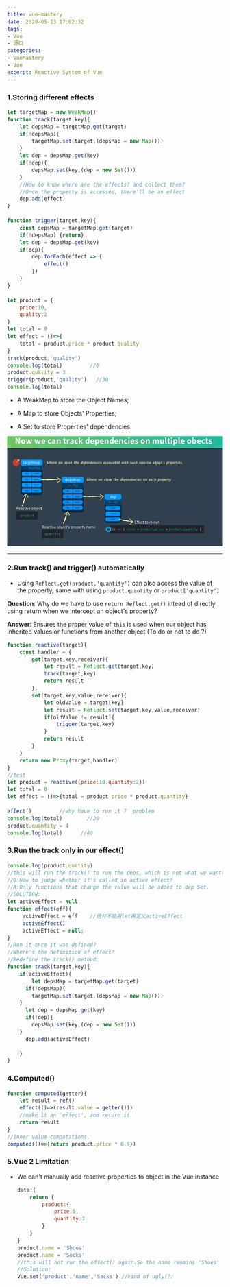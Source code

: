 ```yaml
---
title: vue-mastery
date: 2020-05-13 17:02:32
tags: 
- Vue
- 源码
categories:
- VueMastery
- Vue
excerpt: Reactive System of Vue 
---
```


### 1.Storing different effects

```js
let targetMap = new WeakMap()
function track(target,key){
    let depsMap = targetMap.get(target)
    if(!depsMap){
        targetMap.set(target,(depsMap = new Map()))
    }
    let dep = depsMap.get(key)
    if(!dep){
        depsMap.set(key,(dep = new Set()))
    }
    //How to know where are the effects? and collect them?
    //Once the property is accessed, there'll be an effect
    dep.add(effect)
}

function trigger(target,key){
    const depsMap = targetMap.get(target)
    if(!depsMap) {return}
    let dep = depsMap.get(key)
    if(dep){
        dep.forEach(effect => {
            effect()
        })
    }
}

let product = {
    price:10,
    quality:2
}
let total = 0
let effect = ()=>{
    total = product.price * product.quality
}
track(product,'quality')
console.log(total)         //0
product.quality = 3
trigger(product,'quality')   //30
console.log(total)
```

* A WeakMap to store the Object Names;

* A Map to store Objects' Properties;

* A Set to store Properties' dependencies

![structure](structure.png)

---

### 2.Run track() and trigger() automatically

* Using `Reflect.get(product,'quantity')` can also access the value of the property, same with using `product.quantity` or `product['quantity']`

**Question**: Why do we have to use `return Reflect.get()` intead of directly using return when we intercept an object's property?

**Answer**: Ensures the proper value of `this` is used when our object has inherited values or functions from another object.(To do or not to do ?)

```js
function reactive(target){
    const handler = {
        get(target,key,receiver){
            let result = Reflect.get(target,key)
            track(target,key)
            return result
        },
        set(target,key,value,receiver){
            let oldValue = target[key]
            let result = Reflect.set(target,key,value,receiver)
            if(oldValue != result){
                trigger(target,key)
            }
            return result
        }
    }
    return new Proxy(target,handler)
}
//test
let product = reactive({price:10,quantity:2})
let total = 0 
let effect = ()=>{total = product.price * product.quantity}

effect()         //why have to run it ?  problem
console.log(total)        //20
product.quantity = 4
console.log(total)      //40
```

### 3.Run the track only in our effect()

```js
console.log(product.quatity) 
//this will run the track() to run the deps, which is not what we want(?)
//Q:How to judge whether it's called in active effect?
//A:Only functions that change the value will be added to dep Set.
//SOLUTION:
let activeEffect = null
function effect(eff){
     activeEffect = eff    //绝对不能用let再定义activeEffect
     activeEffect()
     activeEffect = null;
}
//Run it once it was defined?
//Where's the definition of effect?
//Redefine the track() method:
function track(target,key){
    if(activeEffect){  
        let depsMap = targetMap.get(target)
      if(!depsMap){
        targetMap.set(target,(depsMap = new Map()))
    }
      let dep = depsMap.get(key)
      if(!dep){
        depsMap.set(key,(dep = new Set()))
    }
      dep.add(activeEffect)
      
    }
}
```

### 4.Computed() 

```js
function computed(getter){
    let result = ref()
    effect(()=>(result.value = getter()))
    //make it an 'effect', and return it.
    return result
}
//Inner value computations.
computed(()=>{return product.price * 0.9})
```

### 5.Vue 2 Limitation

* We can't manually add reactive properties to object in the Vue instance

  ```js
  data:{
      return {
          product:{
              price:5,
              quantity:3
          }
      }
  }
  product.name = 'Shoes'
  product.name = 'Socks'
  //this will not run the effect() again.So the name remains 'Shoes'
  //Solution:
  Vue.set('product','name','Socks') //kind of ugly(?)
  ```

  